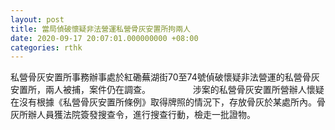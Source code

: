 ```yaml
---
layout: post
title: 當局偵破懷疑非法營運私營骨灰安置所拘兩人
date: 2020-09-17 20:07:01.000000000 +08:00
categories: rthk
---
```


私營骨灰安置所事務辦事處於紅磡蕪湖街70至74號偵破懷疑非法營運的私營骨灰安置所，兩人被捕，案件仍在調查。
　　 　　
涉案的私營骨灰安置所營辦人懷疑在沒有根據《私營骨灰安置所條例》取得牌照的情況下，存放骨灰於某處所內。骨灰所辦人員獲法院簽發搜查令，進行搜查行動，檢走一批證物。
